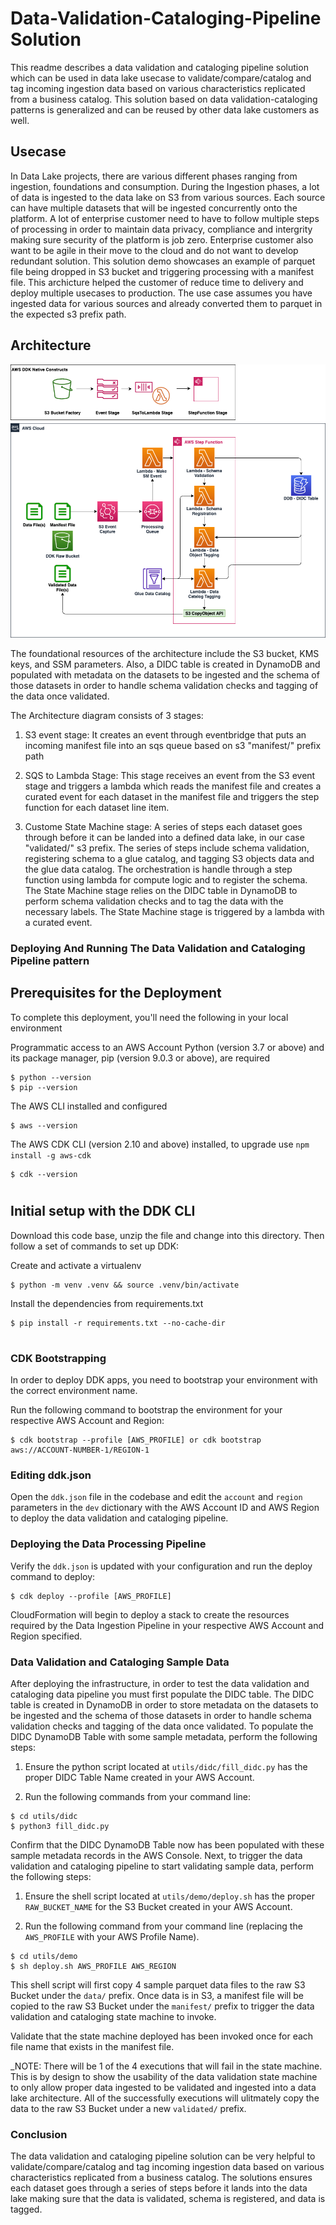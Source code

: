 # Data-Validation-Cataloging-Pipeline Solution

This readme describes a data validation and cataloging pipeline solution which can be used in data lake usecase to validate/compare/catalog and tag incoming ingestion data based on various characteristics replicated from a business catalog. This solution based on data validation-cataloging patterns is generalized and can be reused by other data lake customers as well.

## Usecase
In Data Lake projects, there are various different phases ranging from ingestion, foundations and consumption. During the Ingestion phases, a lot of data is ingested to the data lake on S3 from various sources. Each source can have multiple datasets that will be ingested concurrently onto the platform. A lot of enterprise customer need to have to follow multiple steps of processing in order to maintain data privacy, compliance and intergrity making sure security of the platform is job zero. Enterprise customer also want to be agile in their move to the cloud and do not want to develop redundant solution. This solution demo showcases an example of parquet file being dropped in S3 bucket and triggering processing with a manifest file. This archicture helped the customer of reduce time to delivery and deploy multiple usecases to production. The use case assumes you have ingested data for various sources and already converted them to parquet in the expected s3 prefix path.

## Architecture
![Architecture](./docs/DDK-Data-Validation-Cataloging-Pipeline.png)
    
The foundational resources of the architecture include the S3 bucket, KMS keys, and SSM parameters. Also, a DIDC table is created in DynamoDB and populated with metadata on the datasets to be ingested and the schema of those datasets in order to handle schema validation checks and tagging of the data once validated.

The Architecture diagram consists of 3 stages:

1. S3 event stage: It creates an event through eventbridge that puts an incoming manifest file into an sqs queue based on s3 "manifest/" prefix path

2. SQS to Lambda Stage: This stage receives an event from the S3 event stage and triggers a lambda which reads the manifest file and creates a curated event for each dataset in the manifest file and triggers the step function for each dataset line item.

3. Custome State Machine stage: A series of steps each dataset goes through before it can be landed into a defined data lake, in our case "validated/" s3 prefix. The series of steps include schema validation, registering schema to a glue catalog, and tagging S3 objects data and the glue data catalog. The orchestration is handle through a step function using lambda for compute logic and to register the schema. The State Machine stage relies on the DIDC table in DynamoDB to perform schema validation checks and to tag the data with the necessary labels. The State Machine stage is triggered by a lambda with a curated event.

### Deploying And Running The Data Validation and Cataloging Pipeline pattern

## Prerequisites for the Deployment

To complete this deployment, you'll need the following in your local environment

Programmatic access to an AWS Account
Python (version 3.7 or above) and its package manager, pip (version 9.0.3 or above), are required

```
$ python --version
$ pip --version
```

The AWS CLI installed and configured

```
$ aws --version
```

The AWS CDK CLI (version 2.10 and above) installed, to upgrade use `npm install -g aws-cdk`

```
$ cdk --version
```

#

## Initial setup with the DDK CLI

Download this code base, unzip the file and change into this directory. Then follow a set of commands to set up DDK:

Create and activate a virtualenv

```
$ python -m venv .venv && source .venv/bin/activate
```

Install the dependencies from requirements.txt

```
$ pip install -r requirements.txt --no-cache-dir
```
#

### CDK Bootstrapping

In order to deploy DDK apps, you need to bootstrap your environment with the correct environment name.

Run the following command to bootstrap the environment for your respective AWS Account and Region:

```
$ cdk bootstrap --profile [AWS_PROFILE] or cdk bootstrap aws://ACCOUNT-NUMBER-1/REGION-1
```

### Editing ddk.json 

Open the `ddk.json` file in the codebase and edit the `account` and `region` parameters in the `dev` dictionary with the AWS Account ID and AWS Region to deploy the data validation and cataloging pipeline.

### Deploying the Data Processing Pipeline

Verify the `ddk.json` is updated with your configuration and run the deploy command to deploy:

```
$ cdk deploy --profile [AWS_PROFILE]
```

CloudFormation will begin to deploy a stack to create the resources required by the Data Ingestion Pipeline in your respective AWS Account and Region specified.

### Data Validation and Cataloging Sample Data

After deploying the infrastructure, in order to test the data validation and cataloging data pipeline you must first populate the DIDC table. The DIDC table is created in DynamoDB in order to store metadata on the datasets to be ingested and the schema of those datasets in order to handle schema validation checks and tagging of the data once validated. To populate the DIDC DynamoDB Table with some sample metadata, perform the following steps:

1. Ensure the python script located at `utils/didc/fill_didc.py` has the proper DIDC Table Name created in your AWS Account.

2. Run the following commands from your command line:

```
$ cd utils/didc
$ python3 fill_didc.py
```

Confirm that the DIDC DynamoDB Table now has been populated with these sample metadata records in the AWS Console. Next, to trigger the data validation and cataloging pipeline to start validating sample data, perform the following steps:

1. Ensure the shell script located at `utils/demo/deploy.sh` has the proper `RAW_BUCKET_NAME` for the S3 Bucket created in your AWS Account.

2. Run the following command from your command line (replacing the `AWS_PROFILE` with your AWS Profile Name).

```
$ cd utils/demo
$ sh deploy.sh AWS_PROFILE AWS_REGION
```

This shell script will first copy 4 sample parquet data files to the raw S3 Bucket under the `data/` prefix. Once data is in S3, a manifest file will be copied to the raw S3 Bucket under the `manifest/` prefix to trigger the data validation and cataloging state machine to invoke.

Validate that the state machine deployed has been invoked once for each file name that exists in the manifest file. 

_NOTE: There will be 1 of the 4 executions that will fail in the state machine. This is by design to show the usability of the data validation state machine to only allow proper data ingested to be validated and ingested into a data lake architecture. All of the successfully executions will ulitmately copy the data to the raw S3 Bucket under a new `validated/` prefix.


### Conclusion
The data validation and cataloging pipeline solution can be very helpful to validate/compare/catalog and tag incoming ingestion data based on various characteristics replicated from a business catalog. The solutions ensures each dataset goes through a series of steps before it lands into the data lake making sure that the data is validated, schema is registered, and data is tagged.